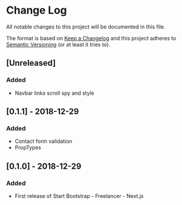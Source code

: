 # Change Log
All notable changes to this project will be documented in this file.

The format is based on [Keep a Changelog](http://keepachangelog.com/)
and this project adheres to [Semantic Versioning](http://semver.org/) (or at least it tries to).

## [Unreleased]
### Added
- Navbar links scroll spy and style

## [0.1.1] - 2018-12-29
### Added
- Contact form validation
- PropTypes

## [0.1.0] - 2018-12-29
### Added
- First release of Start Bootstrap - Freelancer - Next.js

